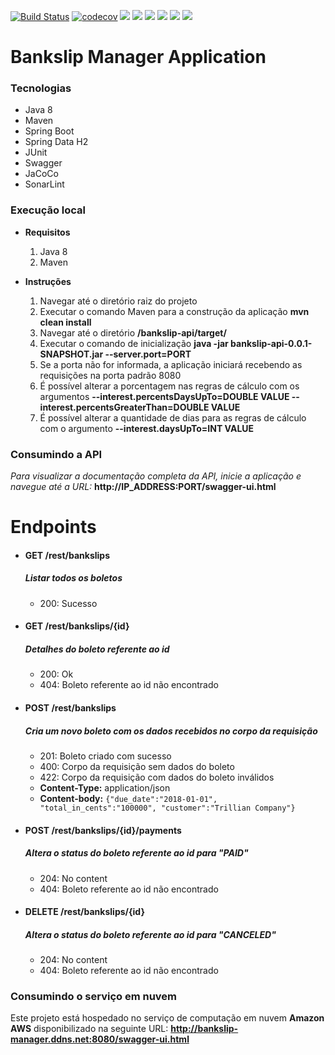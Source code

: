 [![Build Status](https://travis-ci.com/rafaelbarbiero/bankslip-manager.svg?branch=master)](https://travis-ci.com/rafaelbarbiero/bankslip-manager) [![codecov](https://codecov.io/gh/rafaelbarbiero/bankslip-manager/branch/master/graph/badge.svg)](https://codecov.io/gh/rafaelbarbiero/bankslip-manager) 
![](https://sonarcloud.io/api/project_badges/measure?project=rafaelbarbiero_bankslip-manager&metric=code_smells) 
![](https://sonarcloud.io/api/project_badges/measure?project=rafaelbarbiero_bankslip-manager&metric=bugs)
![](https://sonarcloud.io/api/project_badges/measure?project=rafaelbarbiero_bankslip-manager&metric=duplicated_lines_density)
![](https://sonarcloud.io/api/project_badges/measure?project=rafaelbarbiero_bankslip-manager&metric=sqale_rating)
![](https://sonarcloud.io/api/project_badges/measure?project=rafaelbarbiero_bankslip-manager&metric=sqale_index)
![](https://sonarcloud.io/api/project_badges/measure?project=rafaelbarbiero_bankslip-manager&metric=reliability_rating)
# Bankslip Manager Application

### Tecnologias
* Java 8
* Maven
* Spring Boot
* Spring Data H2
* JUnit
* Swagger
* JaCoCo
* SonarLint
### Execução local
* **Requisitos**
    1. Java 8 
    2. Maven 

* **Instruções**
    1. Navegar até o diretório raiz do projeto
    2. Executar o comando Maven para a construção da aplicação **mvn clean install**
    3. Navegar até o diretório **/bankslip-api/target/**
    3. Executar o comando de inicialização **java -jar bankslip-api-0.0.1-SNAPSHOT.jar --server.port=PORT**
    6. Se a porta não for informada, a aplicação iniciará recebendo as requisições na porta padrão 8080
    4. É possível alterar a porcentagem nas regras de cálculo com os argumentos **--interest.percentsDaysUpTo=DOUBLE VALUE --interest.percentsGreaterThan=DOUBLE VALUE**
    5. É possível alterar a quantidade de dias para as regras de cálculo com o argumento **--interest.daysUpTo=INT VALUE** 

### Consumindo a API
_Para visualizar a documentação completa da API, inicie a aplicação e navegue até a URL:_ **http://IP_ADDRESS:PORT/swagger-ui.html**
# **Endpoints**

* #### GET /rest/bankslips
    ##### Listar todos os boletos      
    * 200: Sucesso 
* #### GET /rest/bankslips/{id}
    ##### Detalhes do boleto referente ao id     
    * 200: Ok
    * 404: Boleto referente ao id não encontrado   
* #### POST /rest/bankslips 
    ##### Cria um novo boleto com os dados recebidos no corpo da requisição   
    * 201: Boleto criado com sucesso
    * 400: Corpo da requisição sem dados do boleto
    * 422: Corpo da requisição com dados do boleto inválidos
    * **Content-Type:** application/json
    * **Content-body:** `{"due_date":"2018-01-01", "total_in_cents":"100000", "customer":"Trillian Company"}`

* #### POST /rest/bankslips/{id}/payments  
    ##### Altera o status do boleto referente ao id para **"PAID"**
    * 204: No content
    * 404: Boleto referente ao id não encontrado  
* #### DELETE /rest/bankslips/{id} 
    ##### Altera o status do boleto referente ao id para **"CANCELED"**
    * 204: No content
    * 404: Boleto referente ao id não encontrado

### Consumindo o serviço em nuvem
Este projeto está hospedado no serviço de computação em nuvem **Amazon AWS** disponibilizado na seguinte URL: **http://bankslip-manager.ddns.net:8080/swagger-ui.html**